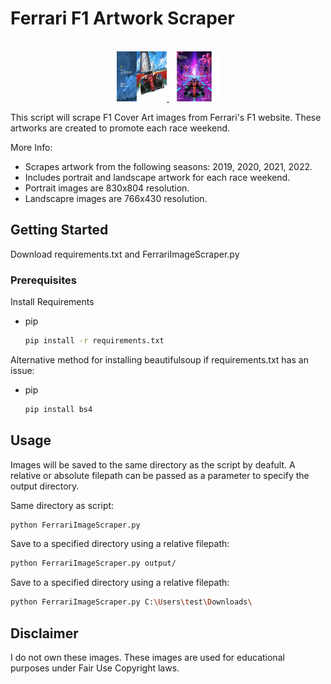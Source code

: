 <!-- ABOUT THE PROJECT -->
# Ferrari F1 Artwork Scraper

<!-- PROJECT LOGO -->
<br />
<div align="center">
  <a href="https://github.com/othneildrew/Best-README-Template">
    <img src="samples/ferrari_landscape.png" alt="landscape_sample" width="80" height="80">
  </a>

  <a href="https://github.com/othneildrew/Best-README-Template">
    <img src="samples/ferrari_portrait.png" alt="landscape_portrait" width="80" height="80">
  </a>
  
</div>

This script will scrape F1 Cover Art images from Ferrari's F1 website. These artworks are created to promote each race weekend.

More Info:
* Scrapes artwork from the following seasons: 2019, 2020, 2021, 2022.
* Includes portrait and landscape artwork for each race weekend.
* Portrait images are 830x804 resolution.
* Landscapre images are 766x430 resolution. 

<!-- GETTING STARTED -->
## Getting Started
Download requirements.txt and FerrariImageScraper.py

### Prerequisites

Install Requirements
* pip
  ```sh
  pip install -r requirements.txt
  ```

Alternative method for installing beautifulsoup if requirements.txt has an issue:
* pip
  ```sh
  pip install bs4
  ```

<!-- USAGE EXAMPLES -->
## Usage

Images will be saved to the same directory as the script by deafult. 
A relative or absolute filepath can be passed as a parameter to specify the output directory. 

Same directory as script:
  ```sh
  python FerrariImageScraper.py
  ```

Save to a specified directory using a relative filepath:
  ```sh
  python FerrariImageScraper.py output/
  ```

Save to a specified directory using a relative filepath:
  ```sh
  python FerrariImageScraper.py C:\Users\test\Downloads\
  ```

<!-- Disclaimer-->
## Disclaimer

I do not own these images. These images are used for educational purposes under Fair Use Copyright laws.





